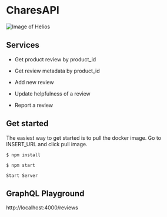 # CharesAPI

![Image of Helios]()

## Services

- Get product review by product_id

- Get review metadata by product_id

- Add new review

- Update helpfulness of a review

- Report a review

## Get started

The easiest way to get started is to pull the docker image. Go to INSERT_URL and click pull image.

```
$ npm install
```

```
$ npm start
```

```
Start Server
```

## GraphQL Playground

http://localhost:4000/reviews
